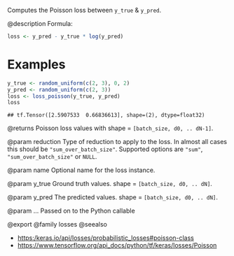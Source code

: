 Computes the Poisson loss between `y_true` & `y_pred`.

@description
Formula:


```r
loss <- y_pred - y_true * log(y_pred)
```

# Examples

```r
y_true <- random_uniform(c(2, 3), 0, 2)
y_pred <- random_uniform(c(2, 3))
loss <- loss_poisson(y_true, y_pred)
loss
```

```
## tf.Tensor([2.5907533  0.66836613], shape=(2), dtype=float32)
```

@returns
Poisson loss values with shape = `[batch_size, d0, .. dN-1]`.

@param reduction
Type of reduction to apply to the loss. In almost all cases
this should be `"sum_over_batch_size"`.
Supported options are `"sum"`, `"sum_over_batch_size"` or `NULL`.

@param name
Optional name for the loss instance.

@param y_true
Ground truth values. shape = `[batch_size, d0, .. dN]`.

@param y_pred
The predicted values. shape = `[batch_size, d0, .. dN]`.

@param ...
Passed on to the Python callable

@export
@family losses
@seealso
+ <https:/keras.io/api/losses/probabilistic_losses#poisson-class>
+ <https://www.tensorflow.org/api_docs/python/tf/keras/losses/Poisson>

